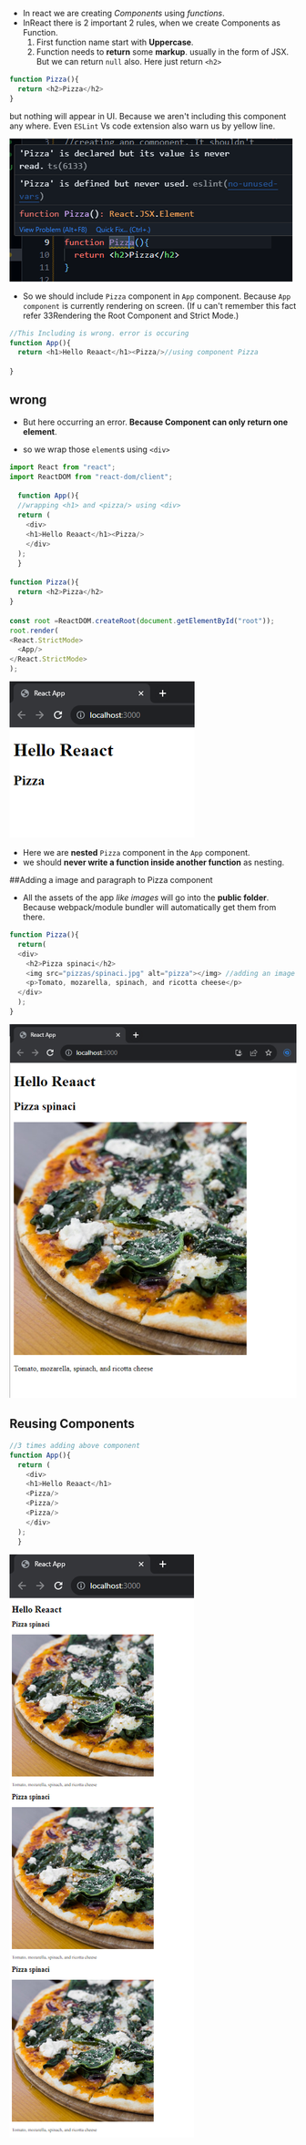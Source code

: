 * In react we are creating *Components* using *functions*.
* InReact there is 2 important 2 rules, when we create Components as Function.
  1. First function name start with **Uppercase**.
  2. Function needs to **return** some **markup**. usually in the form of JSX. But we can return `null` also. Here just return `<h2>`
```js
function Pizza(){
  return <h2>Pizza</h2>
}
```
but nothing will appear in UI. Because we aren't including this component any where. Even `ESLint` Vs code extension also warn us by yellow line.

<img src="./Screenshot 2023-08-09 222440.png">

* So we should include `Pizza` component in `App` component. Because `App component` is currently rendering on screen. (If u can't remember this fact refer 33Rendering the Root Component and Strict Mode.)

```js
//This Including is wrong. error is occuring
function App(){
  return <h1>Hello Reaact</h1><Pizza/>//using component Pizza
  
}
```
<h2>wrong</h2>

* But here occurring an error. **Because Component can only return one element**.

* so we wrap those `element`s using `<div>`
  
  
```js
import React from "react";
import ReactDOM from "react-dom/client";

  function App(){
  //wrapping <h1> and <pizza/> using <div>
  return (
    <div>
    <h1>Hello Reaact</h1><Pizza/>
    </div>
  );
  }

function Pizza(){
  return <h2>Pizza</h2>
}

const root =ReactDOM.createRoot(document.getElementById("root"));
root.render(
<React.StrictMode>
  <App/>
</React.StrictMode>
);
```
<img src="./Screenshot 2023-08-09 231134.png">

* Here we are **nested** `Pizza` component in the `App` component. 
* we should **never write a function inside another function** as nesting.

##Adding a image and paragraph to Pizza component 
* All the assets of the app *like images* will go into the **public folder**. Because webpack/module bundler will automatically get them from there.

```js
function Pizza(){
  return( 
  <div>  
    <h2>Pizza spinaci</h2>
    <img src="pizzas/spinaci.jpg" alt="pizza"></img> //adding an image
    <p>Tomato, mozarella, spinach, and ricotta cheese</p>
  </div>
  );
}
```
<img src="./Screenshot 2023-08-09 234210.png">

## Reusing Components

```js
//3 times adding above component
function App(){
  return (
    <div>
    <h1>Hello Reaact</h1>
    <Pizza/>
    <Pizza/>
    <Pizza/>
    </div>
  );
  }

```
<img src="./Screenshot 2023-08-09 234548.png">

